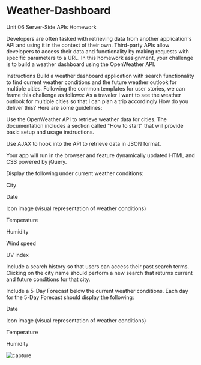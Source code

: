 # Weather-Dashboard
Unit 06 Server-Side APIs Homework

Developers are often tasked with retrieving data from another application's API and using it in the context of their own. Third-party APIs allow developers to access their data and functionality by making requests with specific parameters to a URL. In this homework assignment, your challenge is to build a weather dashboard using the OpenWeather API.

Instructions
Build a weather dashboard application with search functionality to find current weather conditions and the future weather outlook for multiple cities. Following the common templates for user stories, we can frame this challenge as follows:
As a traveler
I want to see the weather outlook for multiple cities
so that I can plan a trip accordingly
How do you deliver this? Here are some guidelines:

Use the OpenWeather API to retrieve weather data for cities. The documentation includes a section called "How to start" that will provide basic setup and usage instructions.

Use AJAX to hook into the API to retrieve data in JSON format.

Your app will run in the browser and feature dynamically updated HTML and CSS powered by jQuery.

Display the following under current weather conditions:

City

Date

Icon image (visual representation of weather conditions)

Temperature

Humidity

Wind speed

UV index

Include a search history so that users can access their past search terms. Clicking on the city name should perform a new search that returns current and future conditions for that city.

Include a 5-Day Forecast below the current weather conditions. Each day for the 5-Day Forecast should display the following:

Date

Icon image (visual representation of weather conditions)

Temperature

Humidity

![capture](https://user-images.githubusercontent.com/56567819/71109993-0b7b7600-218c-11ea-9e8d-f3b5bad0c242.png)